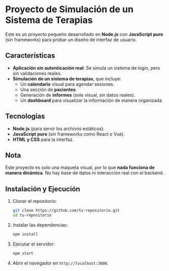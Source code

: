 # Proyecto de Simulación de un Sistema de Terapias

Este es un proyecto pequeño desarrollado en **Node.js** con **JavaScript puro** (sin frameworks) para probar un diseño de interfaz de usuario.

## Características
- **Aplicación sin autenticación real**: Se simula un sistema de login, pero sin validaciones reales.
- **Simulación de un sistema de terapias**, que incluye:
  - Un **calendario** visual para agendar sesiones.
  - Una sección de **pacientes**.
  - Generación de **informes** (solo visual, sin datos reales).
  - Un **dashboard** para visualizar la información de manera organizada.

## Tecnologías
- **Node.js** (para servir los archivos estáticos).
- **JavaScript puro** (sin frameworks como React o Vue).
- **HTML y CSS** para la interfaz.

## Nota
Este proyecto es solo una maqueta visual, por lo que **nada funciona de manera dinámica**. No hay base de datos ni interacción real con el backend.

## Instalación y Ejecución
1. Clonar el repositorio:
   ```bash
   git clone https://github.com/tu-repositorio.git
   cd tu-repositorio
2. Instalar las dependencias:
   ```bash
   npm install
3. Ejecutar el servidor:
   ```bash
   npm start
4. Abrir el navegador en `http://localhost:3000`.
